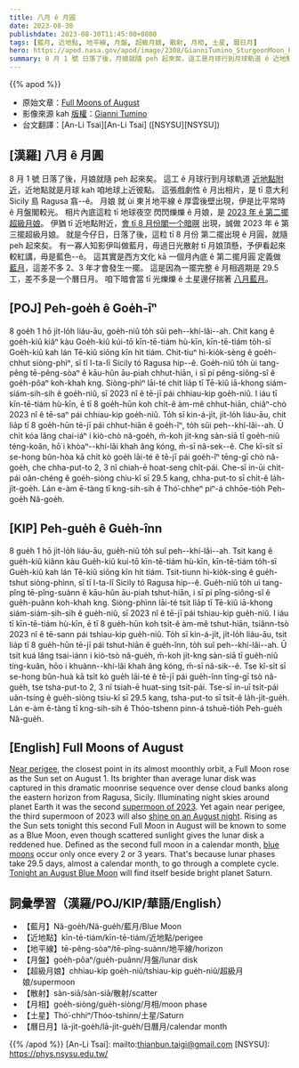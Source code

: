 ```yaml
---
title: 八月 ê 月圓
date: 2023-08-30
publishdate: 2023-08-30T11:45:00+0800
tags: [藍月, 近地點, 地平線, 月盤, 超級月娘, 散射, 月相, 土星, 曆日月]
hero: https://apod.nasa.gov/apod/image/2308/GianniTumino_SturgeonMoon_Palette_JPG_LOGO_1024.jpg
summary: 8 月 1 號 日落了後，月娘就隨 peh 起來矣。這工是月球行到月球軌道 ê 近地點，就是月球 kah 咱地球上近彼點。
---
```


{{% apod %}}

- 原始文章：[Full Moons of August](https://apod.nasa.gov/apod/ap230830.html)
- 影像來源 kah [版權][copyright]：[Gianni Tumino](https://www.facebook.com/giovanni.tumino.58)
- 台文翻譯：[An-Li Tsai][An-Li Tsai] ([NSYSU][NSYSU])

## [漢羅] 八月 ê 月圓
8 月 1 號 日落了後，月娘就隨 peh 起來矣。
這工 ê 月球行到月球軌道 [近地點附近][Near perigee]，近地點就是月球 kah 咱地球上近彼點。
這張戲劇性 ê 月出相片，是 tī 意大利 Sicily 島 Ragusa 翕--ê。
月娘 就 ùi 東爿地平線 ê 厚雲後壁出現，伊是比平常時 ê 月盤閣較光。
相片內底這粒 tī 地球夜空 閃閃爍爍 ê 月娘，是 [2023 年 ê 第二擺超級月娘][supermoon of 2023]。
伊猶 tī 近地點附近，[會 tī 8 月份閣一个暗暝][shine on an August night] 出現，誠做 2023 年 ê 第三擺超級月娘。
就是今仔日，日落了後，這粒 tī 8 月份 第二擺出現 ê 月圓，就隨 peh 起來矣。
有一寡人知影伊叫做藍月，毋過日光散射 tī 月娘頂懸，予伊看起來較紅講，毋是藍色--ê。
這其實是西方文化 kā 一個月內底 ê 第二擺月圓 定義做 [藍月][blue moons]，這差不多 2、3 年才會發生一擺。
這是因為一擺完整 ê 月相週期是 29.5 工，差不多是一个曆日月。
咱下暗會當 tī 光爍爍 ê 土星邊仔揣著 [八月藍月][Tonight an August Blue Moon]。

## [POJ] Peh-goe̍h ê Goe̍h-îⁿ
8 goe̍h 1 hō ji̍t-lo̍h liáu-āu, goe̍h-niû to̍h sûi peh--khí-lâi--ah.
Chit kang ê goe̍h-kiû kiâⁿ kàu Goe̍h-kiû kúi-tō kīn-tē-tiám hù-kīn, kīn-tē-tiám to̍h-sī Goe̍h-kiû kah lán Tē-kiû siōng kīn hit tiám.
Chit-tiuⁿ hì-kio̍k-sèng ê goe̍h-chhut siòng-phìⁿ, sī tī I-ta-lī Sicily tó Ragusa hip--ê.
Goe̍h-niû to̍h ùi tang-pêng tē-pêng-sòaⁿ ê kāu-hûn āu-piah chhut-hiān, i sī pí pêng-siông-sî ê goe̍h-pôaⁿ koh-khah kng.
Siòng-phìⁿ lāi-té chit lia̍p tī Tē-kiû iā-khong siám-siám-sih-sih ê goe̍h-niû, sī 2023 nî ê tē-jī pái chhiau-kip goe̍h-niû.
I iáu tī kīn-tē-tiám hù-kīn, ē tī 8 goe̍h-hūn koh chi̍t-ê àm-mê chhut-hiān, chiâⁿ-chò 2023 nî ê tē-saⁿ pái chhiau-kip goe̍h-niû.
To̍h sī kin-á-ji̍t, ji̍t-lo̍h liáu-āu, chit lia̍p tī 8 goe̍h-hūn tē-jī pái chhut-hiān ê goe̍h-îⁿ, to̍h sûi peh--khí-lâi--ah.
Ū chi̍t kóa lâng chai-iáⁿ i kiò-chò nâ-goe̍h, m̄-koh ji̍t-kng sàn-siā tī goe̍h-niû téng-koân, hō͘ i khòaⁿ--khí-lâi khah âng kóng, m̄-sī nâ-sek--ê.
Che kî-si̍t sī se-hong bûn-hòa kā chi̍t kò goe̍h lāi-té ê tē-jī pái goe̍h-îⁿ tēng-gī chò nâ-goe̍h, che chha-put-to 2, 3 nî chiah-ē hoat-seng chi̍t-pái.
Che-sī in-ūi chi̍t-pái oân-chéng ê goe̍h-siòng chiu-kî sī 29.5 kang, chha-put-to sī chi̍t-ê la̍h-ji̍t-goe̍h.
Lán e-àm ē-tàng tī kng-sih-sih ê Thó͘-chheⁿ piⁿ-á chhōe-tio̍h Peh-goe̍h Nâ-goe̍h.

## [KIP] Peh-gue̍h ê Gue̍h-înn
8 gue̍h 1 hō ji̍t-lo̍h liáu-āu, gue̍h-niû to̍h suî peh--khí-lâi--ah.
Tsit kang ê gue̍h-kiû kiânn kàu Gue̍h-kiû kuí-tō kīn-tē-tiám hù-kīn, kīn-tē-tiám to̍h-sī Gue̍h-kiû kah lán Tē-kiû siōng kīn hit tiám.
Tsit-tiunn hì-kio̍k-sìng ê gue̍h-tshut siòng-phìnn, sī tī I-ta-lī Sicily tó Ragusa hip--ê.
Gue̍h-niû to̍h uì tang-pîng tē-pîng-suànn ê kāu-hûn āu-piah tshut-hiān, i sī pí pîng-siông-sî ê gue̍h-puânn koh-khah kng.
Siòng-phìnn lāi-té tsit lia̍p tī Tē-kiû iā-khong siám-siám-sih-sih ê gue̍h-niû, sī 2023 nî ê tē-jī pái tshiau-kip gue̍h-niû.
I iáu tī kīn-tē-tiám hù-kīn, ē tī 8 gue̍h-hūn koh tsi̍t-ê àm-mê tshut-hiān, tsiânn-tsò 2023 nî ê tē-sann pái tshiau-kip gue̍h-niû.
To̍h sī kin-á-ji̍t, ji̍t-lo̍h liáu-āu, tsit lia̍p tī 8 gue̍h-hūn tē-jī pái tshut-hiān ê gue̍h-înn, to̍h suî peh--khí-lâi--ah.
Ū tsi̍t kuá lâng tsai-iánn i kiò-tsò nâ-gue̍h, m̄-koh ji̍t-kng sàn-siā tī gue̍h-niû tíng-kuân, hōo i khuànn--khí-lâi khah âng kóng, m̄-sī nâ-sik--ê.
Tse kî-si̍t sī se-hong bûn-huà kā tsi̍t kò gue̍h lāi-té ê tē-jī pái gue̍h-înn tīng-gī tsò nâ-gue̍h, tse tsha-put-to 2, 3 nî tsiah-ē huat-sing tsi̍t-pái.
Tse-sī in-uī tsi̍t-pái uân-tsíng ê gue̍h-siòng tsiu-kî sī 29.5 kang, tsha-put-to sī tsi̍t-ê la̍h-ji̍t-gue̍h.
Lán e-àm ē-tàng tī kng-sih-sih ê Thóo-tshenn pinn-á tshuē-tio̍h Peh-gue̍h Nâ-gue̍h.

## [English] Full Moons of August
[Near perigee][Near perigee], the closest point in its almost moonthly orbit, a Full Moon rose as the Sun set on August 1.
Its brighter than average lunar disk was captured in this dramatic moonrise sequence over dense cloud banks along the eastern horizon from Ragusa, Sicily.
Illuminating night skies around planet Earth it was the second [supermoon of 2023][supermoon of 2023].
Yet again near perigee, the third supermoon of 2023 will also [shine on an August night][shine on an August night].
Rising as the Sun sets tonight this second Full Moon in August will be known to some as a Blue Moon, even though scattered sunlight gives the lunar disk a reddened hue.
Defined as the second full moon in a calendar month, [blue moons][blue moons] occur only once every 2 or 3 years.
That's because lunar phases take 29.5 days, almost a calendar month, to go through a complete cycle.
[Tonight an August Blue Moon][Tonight an August Blue Moon] will find itself beside bright planet Saturn.

## 詞彙學習（漢羅/POJ/KIP/華語/English）
- 【藍月】Nâ-goe̍h/Nâ-gue̍h/藍月/Blue Moon
- 【近地點】kīn-tē-tiám/kīn-tē-tiám/近地點/perigee
- 【地平線】tē-pêng-sòaⁿ/tē-pîng-suànn/地平線/horizon
- 【月盤】goe̍h-pôaⁿ/gue̍h-puânn/月盤/lunar disk
- 【超級月娘】chhiau-kip goe̍h-niû/tshiau-kip gue̍h-niû/超級月娘/supermoon
- 【散射】sàn-siā/sàn-siā/散射/scatter
- 【月相】goe̍h-siòng/gue̍h-siòng/月相/moon phase
- 【土星】Thó͘-chhiⁿ/Thóo-tshinn/土星/Saturn
- 【曆日月】lā-ji̍t-goe̍h/lā-ji̍t-gue̍h/日曆月/calendar month

{{% /apod %}}
[An-Li Tsai]: mailto:thianbun.taigi@gmail.com
[NSYSU]: https://phys.nsysu.edu.tw/

[copyright]: https://apod.nasa.gov/apod/fap/lib/about_apod.html#srapply
[License]: https://creativecommons.org/licenses/by/2.0/

[Near perigee]:https://moon.nasa.gov/diy-moon-orbit/
[supermoon of 2023]:https://earthsky.org/astronomy-essentials/what-is-a-supermoon/
[shine on an August night]:https://moon.nasa.gov/news/196/the-next-full-moon-is-a-supermoon-the-sturgeon-moon/
[blue moons]:https://earthsky.org/astronomy-essentials/when-is-the-next-blue-moon/
[Tonight an August Blue Moon]:https://earthsky.org/tonight/full-blue-moon-near-saturn-supermoon-august-30-31-2023/
